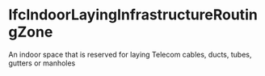 IfcIndoorLayingInfrastructureRoutingZone
========================================
An indoor space that is reserved for laying Telecom cables, ducts, tubes,
gutters or manholes


